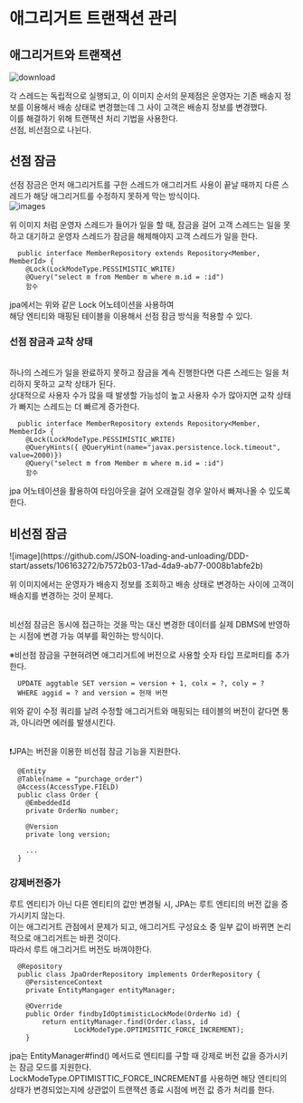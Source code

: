 <h1>애그리거트 트랜잭션 관리</h1>

<h2>애그리거트와 트랜잭션</h2>

![download](https://github.com/JSON-loading-and-unloading/DDD-start/assets/106163272/d7ac3885-5ecd-45af-be65-3eec3373e46b)

각 스레드는 독립적으로 실행되고,  이 이미지 순서의 문제점은 운영자는 기존 배송지 정보를 이용해서 배송 상태로 변경했는데 그 사이 고객은 배송지 정보를 변경했다.</br>
이를 해결하기 위해 트랜잭션 처리 기법을 사용한다.</br>
선점, 비선점으로 나뉜다.</br>


<h2>선점 잠금</h2>

선점 잠금은 먼저 애그리거트를 구한 스레드가 애그리거트 사용이 끝날 때까지 다른 스레드가 해당 애그리거트를 수정하지 못하게 막는 방식이다.</br>
![images](https://github.com/JSON-loading-and-unloading/DDD-start/assets/106163272/344e696a-7826-4aa8-ad97-977aeaf7a55a)

위 이미지 처럼 운영자 스레드가 들어가 일을 할 때, 잠금을 걸어 고객 스레드는 일을 못하고 대기하고 운영자 스레드가 잠금을 해제해야지 고객 스레드가 일을 한다.</br>

```
  public interface MemberRepository extends Repository<Member, MemberId> {
    @Lock(LockModeType.PESSIMISTIC_WRITE)
    @Query("select m from Member m where m.id = :id")
    함수
```

jpa에서는 위와 같은 Lock 어노테이션을 사용하여 </br>
해당 엔티티와 매핑된 테이블을 이용해서 선점 잠금 방식을 적용할 수 있다.</br>

<h3>선점 잠금과 교착 상태</h3>
</br>
하나의 스레드가 일을 완료하지 못하고 잠금을 계속 진행한다면 다른 스레드는 일을 처리하지 못하고 교착 상태가 된다.</br>
상대적으로 사용자 수가 많을 때 발생할 가능성이 높고 사용자 수가 많아지면 교착 상태가 빠지는 스레드는 더 빠르게 증가한다.</br>

```
  public interface MemberRepository extends Repository<Member, MemberId> {
    @Lock(LockModeType.PESSIMISTIC_WRITE)
    @QueryHints({ @QueryHint(name="javax.persistence.lock.timeout", value=2000)})
    @Query("select m from Member m where m.id = :id")
    함수
```

jpa 어노테이션을 활용하여 타임아웃을 걸어 오래걸릴 경우 알아서 빠져나올 수 있도록 한다.</br>


<h2>비선점 잠금</h2>
![image](https://github.com/JSON-loading-and-unloading/DDD-start/assets/106163272/b7572b03-17ad-4da9-ab77-0008b1abfe2b)

위 이미지에서는 운영자가 배송지 정보를 조회하고 배송 상태로 변경하는 사이에 고객이 배송지를 변경하는 것이 문제다.</br></br>


비선점 잠금은 동시에 접근하는 것을 막는 대신 변경한 데이터를 실제 DBMS에 반영하는 시점에 변경 가능 여부를 확인하는 방식이다.</br>

※비선점 잠금을 구현혀려면 애그리거트에 버전으로 사용할 숫자 타입 프로퍼티를 추가한다.</br>

```
  UPDATE aggtable SET version = version + 1, colx = ?, coly = ?
  WHERE aggid = ? and version = 현재 버젼
```

위와 같이 수정 쿼리를 날려 수정할 애그리거트와 매핑되는 테이블의 버전이 같다면 통과, 아니라면 에러를 발생시킨다.</br></br>


❗JPA는 버전을 이용한 비선점 잠금 기능을 지원한다.</br>

```
  @Entity
  @Table(name = "purchage_order")
  @Access(AccessType.FIELD)
  public class Order {
  	@EmbeddedId
  	private OrderNo number;
  
  	@Version
  	private long version;
  	
  	...
  }
```

<h3>강제버전증가</h3>

루트 엔티티가 아닌 다른 엔티티의 값만 변경될 시, JPA는 루트 엔티티의 버전 값을 증가시키지 않는다.</br>
이는 애그리거트 관점에서 문제가 되고, 애그리거트 구성요소 중 일부 값이 바뀌면 논리적으로 애그리거트는 바뀐 것이다.</br>
따라서 루트 애그리거트 버전도 바껴야한다.</br>

```
  @Repository
  public class JpaOrderRepository implements OrderRepository {
  	@PersistenceContext
  	private EntityMangager entityManager;
  
  	@Override
  	public Order findbyIdOptimisticLockMode(OrderNo id) {
  		return entityManager.find(Order.class, id
  				LockModeType.OPTIMISTTIC_FORCE_INCREMENT);
  	}
```

jpa는 EntityManager#find() 메서드로 엔티티를 구할 때 강제로 버전 값을 증가시키는 잠금 모드를 지원한다.</br>
LockModeType.OPTIMISTTIC_FORCE_INCREMENT를 사용하면 해당 엔티티의 상태가 변경되었는지에 상관없이 트랜잭션 종료 시점에 버전 값 증가 처리를 한다.</br>

